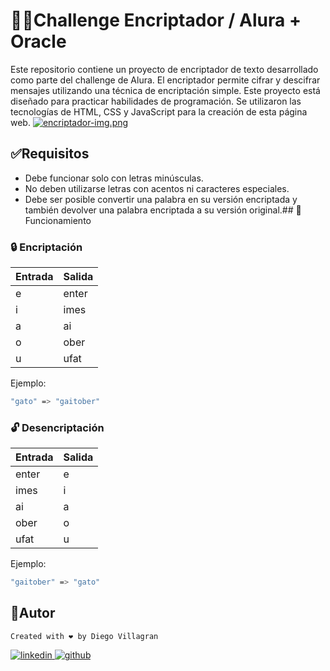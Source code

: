 # 👨‍💻Challenge Encriptador / Alura + Oracle

Este repositorio contiene un proyecto de encriptador de texto desarrollado como parte del challenge de Alura. El encriptador permite cifrar y descifrar mensajes utilizando una técnica de encriptación simple. Este proyecto está diseñado para practicar habilidades de programación. Se utilizaron las tecnologías de HTML, CSS y JavaScript para la creación de esta página web.
[![encriptador-img.png](https://i.postimg.cc/d1y742Kp/encriptador-img.png)](https://postimg.cc/HcTsL7n9)

## ✅Requisitos

- Debe funcionar solo con letras minúsculas.
- No deben utilizarse letras con acentos ni caracteres especiales.
- Debe ser posible convertir una palabra en su versión encriptada y también devolver una palabra encriptada a su versión original.## 🔩 Funcionamiento

### 🔒 Encriptación

| Entrada | Salida |
| ------- | ------ |
| e       | enter  |
| i       | imes   |
| a       | ai     |
| o       | ober   |
| u       | ufat   |

Ejemplo:

```sh
"gato" => "gaitober"
```

### 🔓 Desencriptación

| Entrada | Salida |
| ------- | ------ |
| enter   | e      |
| imes    | i      |
| ai      | a      |
| ober    | o      |
| ufat    | u      |

Ejemplo:

```sh
"gaitober" => "gato"
```

## 🥸Autor

    Created with ❤ by Diego Villagran

<a href="https://linkedin.com/in/dvillagrans" target="_blank">
<img src=https://img.shields.io/badge/linkedin-%231E77B5.svg?&style=for-the-badge&logo=linkedin&logoColor=white alt=linkedin style="margin-bottom: 5px;" />
</a>
<a href="https://github.com/dvillagrans" target="_blank">
<img src=https://img.shields.io/badge/github-%2324292e.svg?&style=for-the-badge&logo=github&logoColor=white alt=github style="margin-bottom: 5px;" />
</a>
